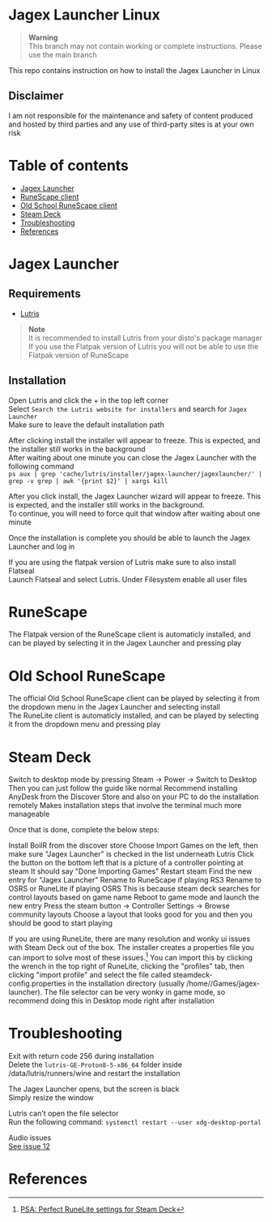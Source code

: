 # Jagex Launcher Linux

> **Warning**<br>
> This branch may not contain working or complete instructions. Please use the main branch

This repo contains instruction on how to install the Jagex Launcher in Linux<br>

## Disclaimer

I am not responsible for the maintenance and safety of content produced and hosted by third parties and any use of third-party sites is at your own risk

# Table of contents

- [Jagex Launcher](#jagex-launcher)
- [RuneScape client](#runescape)
- [Old School RuneScape client](#old-school-runescape)
- [Steam Deck](#steam-deck)
- [Troubleshooting](#troubleshooting)
- [References](#references)

# Jagex Launcher

## Requirements

- [Lutris](https://lutris.net/downloads)

> **Note**<br>
> It is recommended to install Lutris from your disto's package manager<br>
> If you use the Flatpak version of Lutris you will not be able to use the Flatpak version of RuneScape


## Installation
Open Lutris and click the + in the top left corner<br>
Select `Search the Lutris website for installers` and search for `Jagex Launcher`<br>
Make sure to leave the default installation path

After clicking install the installer will appear to freeze. This is expected, and the installer still works in the background<br>
After waiting about one minute you can close the Jagex Launcher with the following command<br>
```ps aux | grep 'cache/lutris/installer/jagex-launcher/jagexlauncher/' | grep -v grep | awk '{print $2}' | xargs kill```

After you click install, the Jagex Launcher wizard will appear to freeze. This is expected, and the installer still works in the background.<br>
To continue, you will need to force quit that window after waiting about one minute<br>

Once the installation is complete you should be able to launch the Jagex Launcher and log in

If you are using the flatpak version of Lutris make sure to also install Flatseal<br>
Launch Flatseal and select Lutris. Under Filesystem enable all user files

# RuneScape

The Flatpak version of the RuneScape client is automaticly installed, and can be played by selecting it in the Jagex Launcher and pressing play<br>

# Old School RuneScape

The official Old School RuneScape client can be played by selecting it from the dropdown menu in the Jagex Launcher and selecting install<br>
The RuneLite client is automaticly installed, and can be played by selecting it from the dropdown menu and pressing play

# Steam Deck
Switch to desktop mode by pressing Steam -> Power -> Switch to Desktop
Then you can just follow the guide like normal
Recommend installing AnyDesk from the Discover Store and also on your PC to do the installation remotely
Makes installation steps that involve the terminal much more manageable

Once that is done, complete the below steps:

Install BoilR from the discover store
Choose Import Games on the left, then make sure "Jagex Launcher" is checked in the list underneath Lutris
Click the button on the bottom left that is a picture of a controller pointing at steam
It should say "Done Importing Games"
Restart steam
Find the new entry for "Jagex Launcher"
Rename to RuneScape if playing RS3
Rename to OSRS or RuneLite if playing OSRS
This is because steam deck searches for control layouts based on game name
Reboot to game mode and launch the new entry
Press the steam button -> Controller Settings -> Browse community layouts
Choose a layout that looks good for you and then you should be good to start playing

If you are using RuneLite, there are many resolution and wonky ui issues with Steam Deck out of the box. The installer creates a properties file you can import to solve most of these issues.[^1] You can import this by clicking the wrench in the top right of RuneLite, clicking the "profiles" tab, then clicking "import profile" and select the file called steamdeck-config.properties in the installation directory (usually /home/<user>/Games/jagex-launcher). The file selector can be very wonky in game mode, so recommend doing this in Desktop mode right after installation

# Troubleshooting

Exit with return code 256 during installation<br>
Delete the ```lutris-GE-Proton8-5-x86_64``` folder inside /data/lutris/runners/wine and restart the installation<br>

The Jagex Launcher opens, but the screen is black<br>
Simply resize the window<br>

Lutris can't open the file selector<br>
Run the following command: `systemctl restart --user xdg-desktop-portal`<br>

Audio issues<br>
[See issue 12](https://github.com/TormStorm/jagex-launcher-linux/issues/12)<br>

# References
[^1]: [PSA: Perfect RuneLite settings for Steam Deck](https://www.reddit.com/r/2007scape/comments/yzbuwc/psa_perfect_runelite_settings_for_steam_deck)
